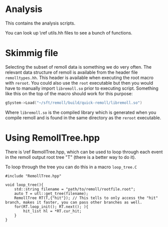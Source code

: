 # Analysis
This contains the analysis scripts.

You can look up \ref utils.hh files to see a bunch of functions.

# Skimmig file

Selecting the subset of remoll data is something we do very often. The relevant data structure of remoll is available from the header
file `remolltypes.hh`. This header is available when executing the root macro with `reroot`. You could also use the `root` executable
but then you would have to manually import `libremoll.so` prior to executing script. Something like this on the top of the macro should
work for this purpose:
```cpp
gSystem->Load("~/sft/remoll/build/quick-remoll/libremoll.so")
```

Where `libremoll.so` is the compiled library which is generated when you compile remoll and is found in the same directory as the `reroot`
executable.


# Using RemollTree.hpp
There is \ref RemollTree.hpp, which can be used to loop through each event in the remoll output root tree "T" (there is a better way to do 
it).


To loop through the tree you can do this in a macro `loop_tree.C`

```{cpp}
#include "RemollTree.hpp"

void loop_tree(){
    std::string filename = "path/to/remoll/rootfile.root";
    auto T = utl::get_tree(filename);
    RemollTree RT(T,{"hit"}); // This tells to only access the "hit" branch, makes it faster, you can pass other branches as well.
    for(RT.loop_init(); RT.next(); ){
        hit_list hl = *RT.cur_hit;
    }
}
```


